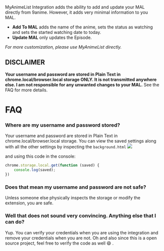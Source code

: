 MyAnimeList Integration adds the ability to add and update your MAL  directly from 9anime. However, it adds very minimal information to you MAL. 
* **Add To MAL** adds the name of the anime, sets the status as watching and sets the started watching date to today.
* **Update MAL** only updates the Episode. 

*For more customization, please use MyAnimeList directly.*
## DISCLAIMER 
**Your username and password are stored in Plain Text in chrome.local/browser.local storage ONLY. It is not transmitted anywhere else. I am not responsible for any unwanted changes to your MAL.** See the FAQ for more details.

# FAQ
### Where are my username and password stored?
Your username and password are stored in Plain Text in chrome.local/browser.local storage. You can view the saved settings along with all the other settings by inspecting the `background.html`
![](https://preview.ibb.co/mU9vbQ/bg.png)

and using this code in the console:
```js
chrome.storage.local.get(function (saved) {
	console.log(saved);
})
```
### Does that mean my username and password are not safe?
Unless someone else physically inspects the storage or modify the extension, you are safe.

### Well that does not sound very convincing. Anything else that I can do?
Yup. You can verify your credentials when you are using the integration and remove your credentials when you are not. Oh and also since this is a open source project, feel free to verify the code as well 😄 .
